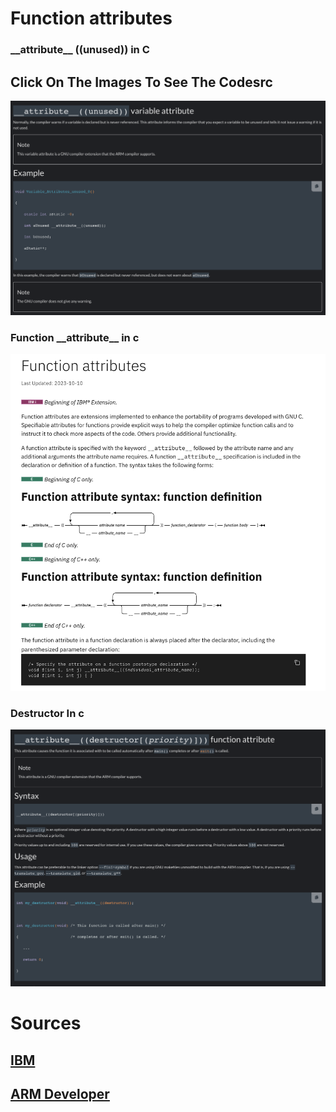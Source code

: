 # Function attributes
### \_\_attribute__ ((unused)) in C
## Click On The Images To See The Codesrc

<a href="https://github.com/wmBolles/Low_Level/blob/main/C/__attribute__/unused.c"> <img src="https://github.com/wmBolles/Low_Level/blob/main/assets/_attribute_assets/unused.png" /> </a>

### Function \_\_attribute__ in c

<a href="https://github.com/wmBolles/Low_Level/blob/main/C/__attribute__/_func_attributes.c"> <img src="https://github.com/wmBolles/Low_Level/blob/main/assets/_attribute_assets/attribute.png" /> </a>

### Destructor In c

<a href="https://github.com/wmBolles/Low_Level/blob/main/C/__attribute__/Destructor.c"> <img src="https://github.com/wmBolles/Low_Level/blob/main/assets/_attribute_assets/destructor.png" /> </a>

# Sources

<h2> <a href="https://www.ibm.com/docs/en/i/7.3?topic=functions-function-attributes"> IBM </h2>
<h2> <a href="https://developer.arm.com/documentation/dui0491/i/Compiler-specific-Features/--attribute----destructor--priority-----function-attribute"> ARM Developer </h2>
